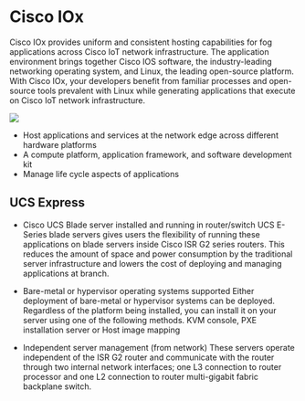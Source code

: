 # Cisco IOx 

Cisco IOx provides uniform and consistent hosting capabilities for fog applications across Cisco IoT network infrastructure. 
The application environment brings together Cisco IOS software, the industry-leading networking operating system, and Linux, 
the leading open-source platform. With Cisco IOx, your developers benefit from familiar processes and open-source tools prevalent 
with Linux while generating applications that execute on Cisco IoT network infrastructure.

 ![](/posts/files/cloud_to_fog/images/cisco_iox.png)

- Host applications and services at the network edge across different hardware platforms
- A compute platform, application framework, and software development kit
- Manage life cycle aspects of applications

## UCS Express

- Cisco UCS Blade server installed and running in router/switch
UCS E-Series blade servers gives users the flexibility of running these applications on blade servers inside 
Cisco ISR G2 series routers. This reduces the amount of space and power consumption by the traditional 
server infrastructure and lowers the cost of deploying and managing applications at branch.

- Bare-metal or hypervisor operating systems supported
Either deployment of bare-metal or hypervisor systems can be deployed. 
Regardless of the platform being installed, you can install it on your server using one of the following methods. KVM console, PXE installation server
or Host image mapping

- Independent server management (from network)
These servers operate independent of the ISR G2 router and communicate with the router through two internal network 
interfaces; one L3 connection to router processor and one L2 connection to router multi-gigabit fabric backplane switch.


